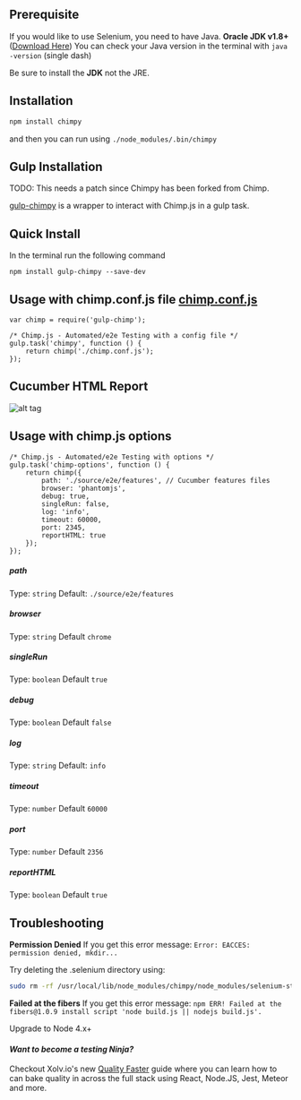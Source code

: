 ## Prerequisite

If you would like to use Selenium, you need to have Java.
**Oracle JDK v1.8+** ([Download Here](http://www.oracle.com/technetwork/java/javase/downloads/jdk8-downloads-2133151.html))
You can check your Java version in the terminal with `java -version` (single dash) 

Be sure to install the **JDK** not the JRE.

## Installation

```bash
npm install chimpy
```

and then you can run using `./node_modules/.bin/chimpy`

## Gulp Installation

TODO: This needs a patch since Chimpy has been forked from Chimp.

[gulp-chimpy](https://www.npmjs.com/package/gulp-chimpy) is a wrapper to interact with Chimp.js in a gulp task.

## Quick Install

In the terminal run the following command
```
npm install gulp-chimpy --save-dev
```

## Usage with chimp.conf.js file  [chimp.conf.js](https://github.com/eduardogch/gulp-chimp/blob/master/chimp.conf.js)

```
var chimp = require('gulp-chimp');

/* Chimp.js - Automated/e2e Testing with a config file */
gulp.task('chimpy', function () {
    return chimp('./chimp.conf.js');
});
```

## Cucumber HTML Report

![alt tag](https://github.com/eduardogch/gulp-chimp/raw/master/cucumber-html-report.png)

## Usage with chimp.js options

```
/* Chimp.js - Automated/e2e Testing with options */
gulp.task('chimp-options', function () {
    return chimp({
        path: './source/e2e/features', // Cucumber features files
        browser: 'phantomjs',
        debug: true,
        singleRun: false,
        log: 'info',
        timeout: 60000,
        port: 2345,
        reportHTML: true
    });
});
```

##### path

Type: `string`
Default: `./source/e2e/features`

##### browser

Type: `string`
Default `chrome`

##### singleRun

Type: `boolean`
Default `true`

##### debug

Type: `boolean`
Default `false`

##### log

Type: `string`
Default: `info`

##### timeout

Type: `number`
Default `60000`

##### port

Type: `number`
Default `2356`

##### reportHTML

Type: `boolean`
Default `true`


## Troubleshooting
**Permission Denied**
If you get this error message:
`Error: EACCES: permission denied, mkdir...`

Try deleting the .selenium directory using:
```bash
sudo rm -rf /usr/local/lib/node_modules/chimpy/node_modules/selenium-standalone/.selenium
```

**Failed at the fibers**
If you get this error message:
`npm ERR! Failed at the fibers@1.0.9 install script 'node build.js || nodejs build.js'.`

Upgrade to Node 4.x+


#### *Want to become a testing Ninja?*

Checkout Xolv.io's new [Quality Faster](https://www.qualityfaster.com/?utm_source=XolvOSS&utm_medium=OSSDocs&utm_content=ChimpRM-Home&utm_campaign=QFLaunch) guide where you can learn how to can bake quality in across the full stack using React, Node.JS, Jest, Meteor and more.